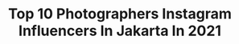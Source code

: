 ---
title: Top 10 Photographers Instagram Influencers In Jakarta In 2021
description: >-
  Find top photographers Instagram influencers in Jakarta in 2021. Most popular hashtags: #dirumahaja #jakarta #photography #photographer.
platform: Instagram
hits: 85
text_top: Discover the best Instagram accounts on inBeat.
text_bottom: Our search engine aggregates 85 Instagram influencers like this in Jakarta, Indonesia for you to connect with.
profiles:
  - username: "jakarta"
    fullname: >-
      Jakarta
    bio: >-
      Fb: infojakarta.net Twitter: InfoJakarta Contact by DM
    location: "Indonesia"
    followers: 66717
    engagement: 247
    commentsToLikes: 0.023884
    id: ck6txln6dyiej0j71z1orgy6x
    verified: false
    hashtags: "#photographers, #dirumahaja, #berkahdirumah, #photography"
  - username: "denyherlansyah_"
    fullname: >-
      den.syh_ 🔵
    bio: >-
      Lebak - Banten +62⭐
    location: "Indonesia"
    followers: 17479
    engagement: 353
    commentsToLikes: 0.117182
    id: ck9wgsmmdut570j78tsk6e5jv
    verified: false
    hashtags: "#smahits, #selebgram, #follow, #indonesia"
  - username: "thepotomoto"
    fullname: >-
      Wedding Photographer Jakarta
    bio: >-
      Timeless weddings 📍Jakarta-Bali-Worldwide Member of @hipdi_indonesia - Inquiries : 081299111980 | 081315377979⁣ support@thepotomoto.com ⁣
    location: "Indonesia"
    followers: 58395
    engagement: 41
    commentsToLikes: 0.017012
    id: ck8t0fj43rwcv0j7856kqhu5k
    verified: false
    hashtags: "#brideideas, #inspirasipernikahan, #weddingphotographer, #weddinginspiration"
  - username: "ganegani"
    fullname: >-
      Ayu Gani 🐘
    bio: >-
      an introverted AsNTM 3 winner, turning into art director, explorer, and photographer 📍JAKARTA Studio47
    location: "Indonesia"
    followers: 210923
    engagement: 100
    commentsToLikes: 0.006098
    id: ck6txtl4mzs4z0j71le2ay012
    verified: true
    hashtags: "#jalaniniatmurnimu, #friendsoftokopedia, #championindonesia, #10tkpcdr"
  - username: "kosmassantosaphotography"
    fullname: >-
      Kosmas Santosa Photography
    bio: >-
      Advertising, Conceptual, Product, Food, Fashion Photographer in Jakarta Business & Collab: 📱 081234999111
    location: "Indonesia"
    followers: 2382
    engagement: 839
    commentsToLikes: 0.100806
    id: ck9wd3q77dxrw0j78icagwh30
    verified: false
    hashtags: "#photographerjakarta, #portrait, #portraitart, #moodoftheday"
  - username: "fathbayy"
    fullname: >-
      Fathbayy🐼
    bio: >-
      Virgo
    location: "Indonesia"
    followers: 64823
    engagement: 735
    commentsToLikes: 0.016766
    id: ck0tzpyr0r4lu0i19juk7qn39
    verified: false
    hashtags: "#instaphoto, #ootd, #beautiful, #beauty"
  - username: "hengkyirawan"
    fullname: >-
      Hengky Irawan
    bio: >-
      Official Sony Alpha Guru @sonyalpha_id @vanguard_id @sekonic.id I see things differently Founder of @caffeine.id Portfolios @by.hengkyirawan
    location: "Indonesia"
    followers: 42602
    engagement: 351
    commentsToLikes: 0.020133
    id: ck134fh7aw6gz0i1958vsywjv
    verified: false
    hashtags: "#portrait, #naturalmakeup, #sonylens, #sel85f14gm"
  - username: "gathoe18"
    fullname: >-
      Gathot Subroto
    bio: >-
      FUJIFILM X-Photographer 🇮🇩 Base in Jakarta @athabasca_indonesia Official Partner
    location: "Indonesia"
    followers: 23495
    engagement: 216
    commentsToLikes: 0.027478
    id: ck0vy6kyb2h720i19m2xkwp0o
    verified: false
    hashtags: "#jakarta, #travelphotography, #bali, #streetphotography"
  - username: "rezki.drg"
    fullname: >-
      Drg. Rezki
    bio: >-
      ▪️Videomaker ▪ photographer ▪Dentist Loc: Jakarta - Padang
    location: "Indonesia"
    followers: 27210
    engagement: 449
    commentsToLikes: 0.010056
    id: ck13a4hkwol3u0i19h1ahyxo7
    verified: false
    hashtags: "#drsmile, #natural, #dentistry, #photography"
  - username: "rheza.dkv"
    fullname: >-
      Rheza Purbawasesa
    bio: >-
      🎨 Creative Designer @experdconsultant 🏴 Part of @yukngajiid @ngefast 📢 Dakwah Komunikasi Visual 📸 Toy Photographer 🌏 ID - Jakarta
    location: "Indonesia"
    followers: 2974
    engagement: 933
    commentsToLikes: 0.026933
    id: ck8ta8oijqupk0j78q2v6lc04
    verified: false
    hashtags: "#hirohijrah, #tahunbaruislam, #nikonindonesia, #wfh"
---